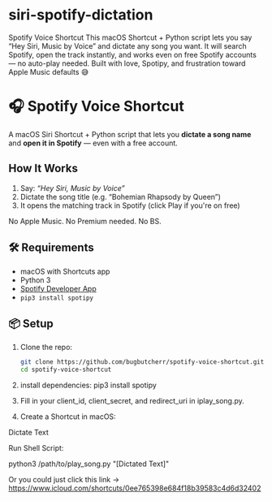 # siri-spotify-dictation
Spotify Voice Shortcut This macOS Shortcut + Python script lets you say “Hey Siri, Music by Voice” and dictate any song you want. It will search Spotify, open the track instantly, and works even on free Spotify accounts — no auto-play needed.  Built with love, Spotipy, and frustration toward Apple Music defaults 😅
# 🎧 Spotify Voice Shortcut

A macOS Siri Shortcut + Python script that lets you **dictate a song name** and **open it in Spotify** — even with a free account.

##  How It Works

1. Say: _“Hey Siri, Music by Voice”_
2. Dictate the song title (e.g. “Bohemian Rhapsody by Queen”)
3. It opens the matching track in Spotify (click Play if you're on free)

No Apple Music. No Premium needed. No BS.

## 🛠 Requirements

- macOS with Shortcuts app
- Python 3
- [Spotify Developer App](https://developer.spotify.com/dashboard)
- `pip3 install spotipy`

## 📦 Setup

1. Clone the repo:
   ```bash
   git clone https://github.com/bugbutcherr/spotify-voice-shortcut.git
   cd spotify-voice-shortcut
   
2. install dependencies:
   pip3 install spotipy
   
3. Fill in your client_id, client_secret, and redirect_uri in iplay_song.py.

4. Create a Shortcut in macOS:

Dictate Text

Run Shell Script:

python3 /path/to/play_song.py "[Dictated Text]"

Or you could just click this link -> https://www.icloud.com/shortcuts/0ee765398e684f18b39583c4d6d32402


